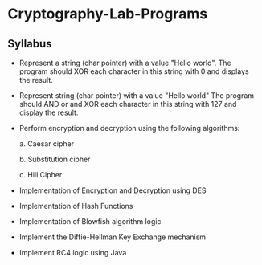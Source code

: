 # Cryptography-Lab-Programs

## Syllabus

 * Represent a string (char pointer) with a value "Hello world". The program should XOR each character in this string with 0 and displays the result.
 * Represent string (char pointer) with a value "Hello world" The program should AND or and XOR each character in this string with 127 and display the result.
 * Perform encryption and decryption using the following algorithms:
   
   a. Caesar cipher
   
   b. Substitution cipher
   
   c. Hill Cipher
 * Implementation of Encryption and Decryption using DES
 * Implementation of Hash Functions
 * Implementation of Blowfish algorithm logic
 * Implement the Diffie-Hellman Key Exchange mechanism
 * Implement RC4 logic using Java
